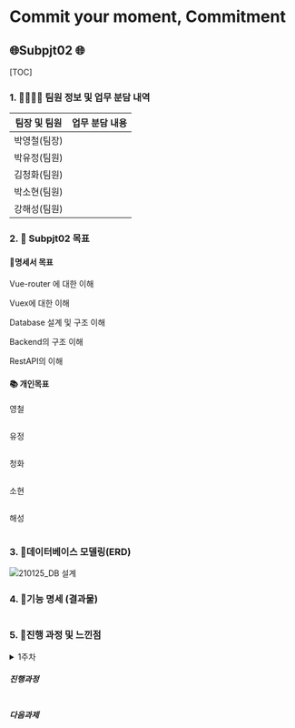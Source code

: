 # Commit your moment, Commitment

## :globe_with_meridians:Subpjt02 :globe_with_meridians:

[TOC]

### 1. :family_woman_woman_girl_boy: 팀원 정보 및 업무 분담 내역

| 팀장 및 팀원 | 업무 분담 내용 |
| ------------ | -------------- |
| 박영철(팀장) |                |
| 박유정(팀원) |                |
| 김청화(팀원) |                |
| 박소현(팀원) |                |
| 강해성(팀원) |                |

### 2. :notebook_with_decorative_cover: Subpjt02 목표

#### :bookmark_tabs:명세서 목표

Vue-router 에 대한 이해

Vuex에 대한 이해

Database 설계 및 구조 이해

Backend의 구조 이해

RestAPI의 이해

#### :books: 개인목표

영철

```

```

유정

```

```

청화

```

```

소현

```

```

해성

```

```

### 3. :link:데이터베이스 모델링(ERD)

![210125_DB 설계](/uploads/a2710092abf421045fc2d252bf8208bd/210125_DB.png)

### 4. :speech_balloon:기능 명세 (결과물)

![]()

### 5. :running:진행 과정 및 느낀점

<details>
    <summary>1주차</summary>
    <ul>
        <a href="Document/Dev_summary/20210121_summary.md"><li>1/21(목) - 스크럼, 그리드개발, DB 설계</li></a>
    </ul>
</details>


##### 진행과정

```markdown

```

##### 다음과제

```markdown

```
